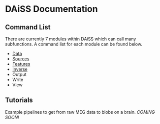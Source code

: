 # DAiSS Documentation

## Command List

There are currently 7 modules within DAiSS which can call many subfunctions. A command list for each module can be found below.

- [Data](commands/01_data.md)
- [Sources](commands/02_sources.md)
- [Features](commands/03_features.md)
- [Inverse](commands/04_inverse.md)
- Output
- Write
- View

## Tutorials

Example pipelines to get from raw MEG data to blobs on a brain. *COMING SOON!*



